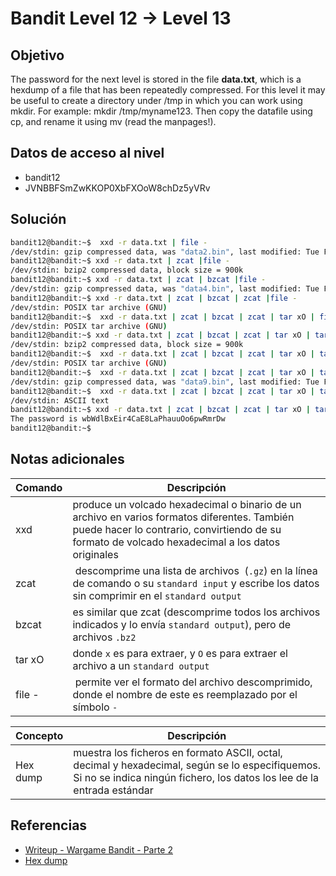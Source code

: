 # Bandit Level 12 → Level 13


## Objetivo
The password for the next level is stored in the file **data.txt**, which is a hexdump of a file that has been repeatedly compressed. For this level it may be useful to create a directory under /tmp in which you can work using mkdir. For example: mkdir /tmp/myname123. Then copy the datafile using cp, and rename it using mv (read the manpages!).

## Datos de acceso al nivel 
- bandit12
- JVNBBFSmZwKKOP0XbFXOoW8chDz5yVRv

## Solución
``` bash
bandit12@bandit:~$  xxd -r data.txt | file -
/dev/stdin: gzip compressed data, was "data2.bin", last modified: Tue Feb 21 22:02:52 2023, max compression, from Unix
bandit12@bandit:~$ xxd -r data.txt | zcat |file -
/dev/stdin: bzip2 compressed data, block size = 900k
bandit12@bandit:~$ xxd -r data.txt | zcat | bzcat |file -
/dev/stdin: gzip compressed data, was "data4.bin", last modified: Tue Feb 21 22:02:52 2023, max compression, from Unix
bandit12@bandit:~$ xxd -r data.txt | zcat | bzcat | zcat |file -
/dev/stdin: POSIX tar archive (GNU)
bandit12@bandit:~$  xxd -r data.txt | zcat | bzcat | zcat | tar xO | file -
/dev/stdin: POSIX tar archive (GNU)
bandit12@bandit:~$ xxd -r data.txt | zcat | bzcat | zcat | tar xO | tar xO | file -
/dev/stdin: bzip2 compressed data, block size = 900k
bandit12@bandit:~$  xxd -r data.txt | zcat | bzcat | zcat | tar xO | tar xO | bzcat |file -
/dev/stdin: POSIX tar archive (GNU)
bandit12@bandit:~$  xxd -r data.txt | zcat | bzcat | zcat | tar xO | tar xO | bzcat | tar xO | file -
/dev/stdin: gzip compressed data, was "data9.bin", last modified: Tue Feb 21 22:02:52 2023, max compression, from Unix
bandit12@bandit:~$  xxd -r data.txt | zcat | bzcat | zcat | tar xO | tar xO | bzcat | tar xO | zcat | file -
/dev/stdin: ASCII text
bandit12@bandit:~$ xxd -r data.txt | zcat | bzcat | zcat | tar xO | tar xO | bzcat | tar xO | zcat
The password is wbWdlBxEir4CaE8LaPhauuOo6pwRmrDw
bandit12@bandit:~$
```


## Notas adicionales
| Comando | Descripción |
|------ | -------------- |
| xxd| produce un volcado hexadecimal o binario de un archivo en varios formatos diferentes. También puede hacer lo contrario, convirtiendo de su formato de volcado hexadecimal a los datos originales
|zcat| descomprime una lista de archivos  (`.gz`) en la línea de comando o su `standard input` y escribe los datos sin comprimir en el `standard output`
|bzcat |es similar que zcat (descomprime todos los archivos indicados y lo envía `standard output`), pero de archivos `.bz2`
|tar xO| donde `x` es para extraer, y `O` es para extraer el archivo a un `standard output`
|file -| permite ver el formato del archivo descomprimido, donde el nombre de este es reemplazado por el símbolo `-`

| Concepto | Descripción |
|------ | -------------- |
|  Hex dump |muestra los ficheros en formato ASCII, octal, decimal y hexadecimal, según se lo especifiquemos. Si no se indica ningún fichero, los datos los lee de la entrada estándar

## Referencias
-  [Writeup - Wargame Bandit - Parte 2](https://www.w0lff4ng.org/wargame-bandit-2/)
- [Hex dump](https://www.fpgenred.es/GNU-Linux/hexdump_hd.html)
  